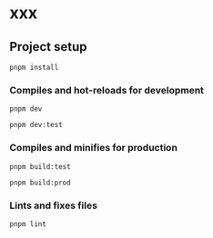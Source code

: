 # xxx

## Project setup
```
pnpm install
```

### Compiles and hot-reloads for development
```
pnpm dev
```
```
pnpm dev:test
```

### Compiles and minifies for production
```
pnpm build:test
```
```
pnpm build:prod
```

### Lints and fixes files
```
pnpm lint
```